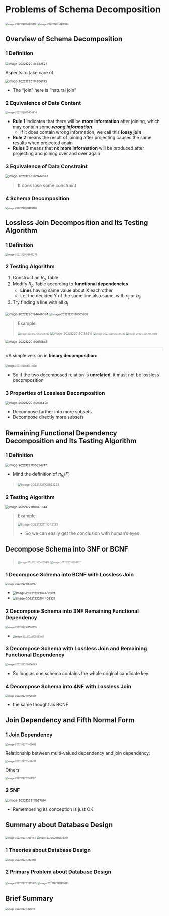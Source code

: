 # Problems of Schema Decomposition

<img src="README.assets/image-20221220114035319.png" alt="image-20221220114035319" style="zoom:50%;" />

<img src="README.assets/image-20221220114216994.png" alt="image-20221220114216994" style="zoom:50%;" />

## Overview of Schema Decomposition

### 1 Definition

<img src="README.assets/image-20221220114652523.png" alt="image-20221220114652523" style="zoom:67%;" />

Aspects to take care of:

<img src="README.assets/image-20221220114806193.png" alt="image-20221220114806193" style="zoom:67%;" />

-   The “join” here is “natural join”

### 2 Equivalence of Data Content

<img src="README.assets/image-20221220115804534.png" alt="image-20221220115804534" style="zoom:50%;" />

-   **Rule 1** indicates that there will be **more information** after joining, which may contain some ***wrong information***
    -   If it does contain wrong information, we call this **lossy join**
-   **Rule 2** means the result of joining after projecting causes the same results when projected again
-   **Rules 3** means that **no more information** will be produced after projecting and joining over and over again

### 3 Equivalence of Data Constraint

<img src="README.assets/image-20221220120944048.png" alt="image-20221220120944048" style="zoom:67%;" />

>   It does lose some constraint

### 4 Schema Decomposition

<img src="README.assets/image-20221220121423390.png" alt="image-20221220121423390" style="zoom:50%;" />

## Lossless Join Decomposition and Its Testing Algorithm

### 1 Definition

<img src="README.assets/image-20221220123943273.png" alt="image-20221220123943273" style="zoom:50%;" />

### 2 Testing Algorithm

1.   Construct an $R_\rho$ Table
2.   Modify $R_\rho$ Table according to **functional dependencies**
     -   **Lines** having same value about X each other
     -   Let the decided Y of the same line also same, with $a_j$ or $b_{ij}$
3.   Try finding a line with all $a_j$

<img src="README.assets/image-20221220124646034.png" alt="image-20221220124646034" style="zoom:67%;" />

<img src="README.assets/image-20221220130005209.png" alt="image-20221220130005209" style="zoom:60%;" />

>   Example:
>
>   <img src="README.assets/image-20221220130124942.png" alt="image-20221220130124942" style="zoom:50%;" />
>
>   <img src="README.assets/image-20221220130136516.png" alt="image-20221220130136516" style="zoom:67%;" />
>
>   <img src="README.assets/image-20221220130434210.png" alt="image-20221220130434210" style="zoom:50%;" />
>
>   <img src="README.assets/image-20221220130441919.png" alt="image-20221220130441919" style="zoom:50%;" />

<img src="README.assets/image-20221220130615848.png" alt="image-20221220130615848" style="zoom:67%;" />

---

:star:A simple version in **binary decomposition**:

<img src="README.assets/image-20221220130721590.png" alt="image-20221220130721590" style="zoom:50%;" />

-   So if the two decomposed relation is **unrelated**, it must not be lossless decomposition

### 3 Properties of Lossless Decomposition

<img src="README.assets/image-20221220130935422.png" alt="image-20221220130935422" style="zoom:67%;" />

-   Decompose further into more subsets
-   Decompose directly more subsets

## Remaining Functional Dependency Decomposition and Its Testing Algorithm

### 1 Definition

<img src="README.assets/image-20221221105624747.png" alt="image-20221221105624747" style="zoom:67%;" />

-   Mind the definition of $\pi_{R_i}(F)$

>   <img src="README.assets/image-20221221105821223.png" alt="image-20221221105821223" style="zoom:67%;" />

### 2 Testing Algorithm

<img src="README.assets/image-20221221110843344.png" alt="image-20221221110843344" style="zoom:67%;" />

>   Example:
>
>   <img src="README.assets/image-20221221111045123.png" alt="image-20221221111045123" style="zoom:67%;" />
>
>   -   So we can easily get the conclusion with human’s eyes

## Decompose Schema into 3NF or BCNF

>   <img src="README.assets/image-20221222104005418.png" alt="image-20221222104005418" style="zoom:50%;" />
>
>   <img src="README.assets/image-20221222105047311.png" alt="image-20221222105047311" style="zoom:50%;" />

### 1 Decompose Schema into BCNF with Lossless Join

<img src="README.assets/image-20221222104351787.png" alt="image-20221222104351787" style="zoom:50%;" />

-   <img src="README.assets/image-20221222104400321.png" alt="image-20221222104400321" style="zoom:67%;" /> 
-   <img src="README.assets/image-20221222104408321.png" alt="image-20221222104408321" style="zoom:67%;" /> 

### 2 Decompose Schema into 3NF Remaining Functional Dependency

<img src="README.assets/image-20221222105505139.png" alt="image-20221222105505139" style="zoom:50%;" />

-   <img src="README.assets/image-20221222105527801.png" alt="image-20221222105527801" style="zoom:50%;" /> 

### 3 Decompose Schema with Lossless Join and Remaining Functional Dependency

<img src="README.assets/image-20221222110306083.png" alt="image-20221222110306083" style="zoom:50%;" />

-   So long as one schema contains the whole original candidate key 

### 4 Decompose Schema into 4NF with Lossless Join

<img src="README.assets/image-20221222110726579.png" alt="image-20221222110726579" style="zoom:50%;" />

-   the same thought as BCNF

## Join Dependency and Fifth Normal Form

### 1 Join Dependency

<img src="README.assets/image-20221222111405656.png" alt="image-20221222111405656" style="zoom:50%;" />

Relationship between multi-valued dependency and join dependency:

<img src="README.assets/image-20221222111456421.png" alt="image-20221222111456421" style="zoom:50%;" />

Others:

<img src="README.assets/image-20221222111508197.png" alt="image-20221222111508197" style="zoom:50%;" />

### 2 5NF

<img src="README.assets/image-20221222111637894.png" alt="image-20221222111637894" style="zoom:67%;" />

-   Remembering its conception is just OK

## Summary about Database Design

<img src="README.assets/image-20221222112651153.png" alt="image-20221222112651153" style="zoom:50%;" />

<img src="README.assets/image-20221222112923301.png" alt="image-20221222112923301" style="zoom:50%;" />

### 1 Theories about Database Design

<img src="README.assets/image-20221222112821091.png" alt="image-20221222112821091" style="zoom:50%;" />

### 2 Primary Problem about Database Design

<img src="README.assets/image-20221222112855305.png" alt="image-20221222112855305" style="zoom:50%;" />

<img src="README.assets/image-20221222112910873.png" alt="image-20221222112910873" style="zoom:50%;" />

## Brief Summary

<img src="README.assets/image-20221222113010116.png" alt="image-20221222113010116" style="zoom:50%;" />
